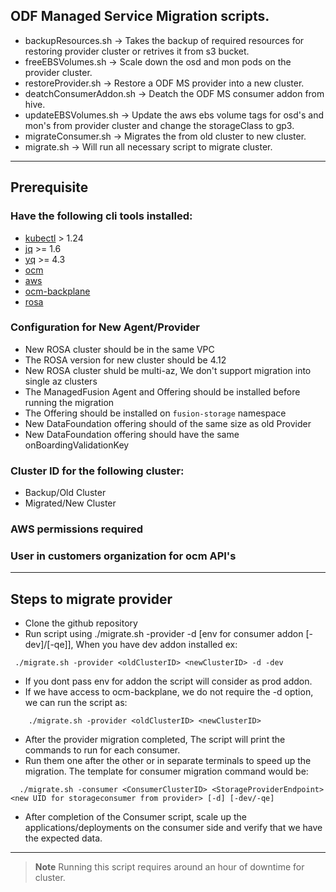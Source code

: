 ## ODF Managed Service Migration scripts.
- backupResources.sh -> Takes the backup of required resources for restoring provider cluster or retrives it from s3 bucket.
- freeEBSVolumes.sh -> Scale down the osd and mon pods on the provider cluster.
- restoreProvider.sh -> Restore a ODF MS provider into a new cluster.
- deatchConsumerAddon.sh -> Deatch the ODF MS consumer addon from hive.
- updateEBSVolumes.sh -> Update the aws ebs volume tags for osd's and mon's from provider cluster and change the storageClass to gp3.
- migrateConsumer.sh -> Migrates the from old cluster to new cluster.
- migrate.sh -> Will run all necessary script to migrate cluster.

---
## Prerequisite
### Have the following cli tools installed:
- [kubectl](https://kubernetes.io/docs/tasks/tools/) > 1.24
- [jq](https://www.cyberithub.com/how-to-install-jq-json-processor-on-rhel-centos-7-8/) >= 1.6
- [yq](https://www.cyberithub.com/how-to-install-yq-command-line-tool-on-linux-in-5-easy-steps/) >= 4.3
- [ocm](https://console.redhat.com/openshift/downloads)
- [aws](https://docs.aws.amazon.com/cli/latest/userguide/getting-started-install.html)
- [ocm-backplane](https://gitlab.cee.redhat.com/service/backplane-cli)
- [rosa](https://console.redhat.com/openshift/downloads)

### Configuration for New Agent/Provider
- New ROSA cluster should be in the same VPC
- The ROSA version for new cluster should be 4.12
- New ROSA cluster shuld be multi-az, We don't support migration into single az clusters
- The ManagedFusion Agent and Offering should be installed before running the migration
- The Offering should be installed on `fusion-storage` namespace
- New DataFoundation offering should of the same size as old Provider
- New DataFoundation offering should have the same onBoardingValidationKey

### Cluster ID for the following cluster:
- Backup/Old Cluster
- Migrated/New Cluster

### AWS permissions required

### User in customers organization for ocm API's

---
## Steps to migrate provider
- Clone the github repository
- Run script using ./migrate.sh -provider <oldClusterID> <newClusterID> -d [env for consumer addon [-dev]/[-qe]], When you have dev addon installed ex: 
```
 ./migrate.sh -provider <oldClusterID> <newClusterID> -d -dev
```
- If you dont pass env for addon the script will consider as prod addon.
- If we have access to ocm-backplane, we do not require the -d option, we can run the script as:
```
    ./migrate.sh -provider <oldClusterID> <newClusterID>
```
- After the provider migration completed, The script will print the commands to run for each consumer.
- Run them one after the other or in separate terminals to speed up the migration. The template for consumer migration command would be:
```
  ./migrate.sh -consumer <ConsumerClusterID> <StorageProviderEndpoint> <new UID for storageconsumer from provider> [-d] [-dev/-qe]
```

- After completion of the Consumer script, scale up the applications/deployments on the consumer side and verify that we have the expected data.
---
> **Note** Running this script requires around an hour of downtime for cluster.


